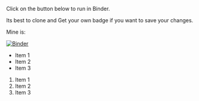 Click on the button below to run in Binder.

Its best to clone and Get your own badge if you want to save your changes.

Mine is:

[![Binder](https://mybinder.org/badge_logo.svg)](https://mybinder.org/v2/gh/maalmeid/thpday0/master)

- Item 1
- Item 2
- Item 3

1. Item 1
2. Item 2
3. Item 3

